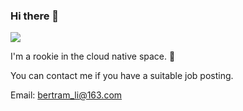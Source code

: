 ### Hi there 👋

<img src="https://camo.githubusercontent.com/f3dd8e816a804d87a731028903002409c64d9e9d6c6b7253caf31e1c8e3a6ed8/68747470733a2f2f63646e2e6a7364656c6976722e6e65742f67682f79616e67636875616e7368656e672f79616e67636875616e7368656e672f6173736574732f676f706865722d736d616c6c2e676966"></img>

I'm a rookie in the cloud native space. 🌱

You can contact me if you have a suitable job posting.

Email: bertram_li@163.com
